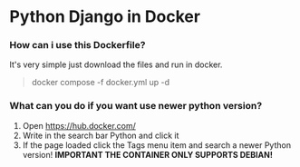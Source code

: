 # Python Django in Docker
### How can i use this Dockerfile?
It's very simple just download the files and run in docker.
> docker compose -f docker.yml up -d

### What can you do if you want use newer python version?
1. Open https://hub.docker.com/
3. Write in the search bar Python and click it
4. If the page loaded click the Tags menu item and search a newer Python version!
**IMPORTANT THE CONTAINER ONLY SUPPORTS DEBIAN!**
